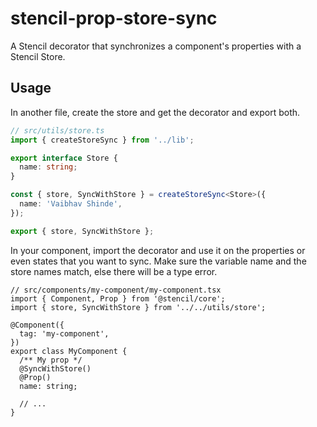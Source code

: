 # stencil-prop-store-sync

A Stencil decorator that synchronizes a component's properties with a Stencil Store.

## Usage

In another file, create the store and get the decorator and export both.

```ts
// src/utils/store.ts
import { createStoreSync } from '../lib';

export interface Store {
  name: string;
}

const { store, SyncWithStore } = createStoreSync<Store>({
  name: 'Vaibhav Shinde',
});

export { store, SyncWithStore };
```

In your component, import the decorator and use it on the properties or even states that you want to sync.
Make sure the variable name and the store names match, else there will be a type error.

```tsx
// src/components/my-component/my-component.tsx
import { Component, Prop } from '@stencil/core';
import { store, SyncWithStore } from '../../utils/store';

@Component({
  tag: 'my-component',
})
export class MyComponent {
  /** My prop */
  @SyncWithStore()
  @Prop()
  name: string;

  // ...
}
```
